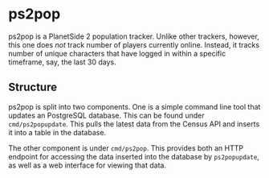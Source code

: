 ps2pop
======

ps2pop is a PlanetSide 2 population tracker. Unlike other trackers, however, this one does *not* track number of players currently online. Instead, it tracks number of unique characters that have logged in within a specific timeframe, say, the last 30 days.

Structure
---------

ps2pop is split into two components. One is a simple command line tool that updates an PostgreSQL database. This can be found under `cmd/ps2popupdate`. This pulls the latest data from the Census API and inserts it into a table in the database.

The other component is under `cmd/ps2pop`. This provides both an HTTP endpoint for accessing the data inserted into the database by `ps2popupdate`, as well as a web interface for viewing that data.
